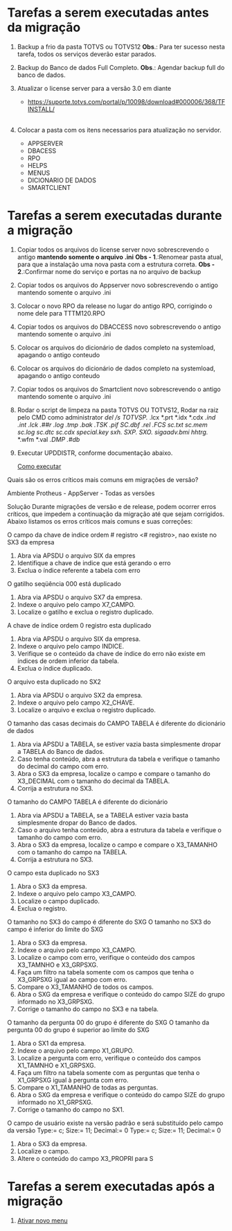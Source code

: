 # Tarefas a serem executadas antes da migração

1) Backup a frio da pasta TOTVS ou TOTVS12
    **Obs**.: Para ter sucesso nesta tarefa, todos os serviços deverão estar parados.
	<BR>
	
2) Backup do Banco de dados Full Completo.
    **Obs**.: Agendar backup full do banco de dados.
	<BR>
	
3) Atualizar o license server para a versão 3.0 em diante
	- https://suporte.totvs.com/portal/p/10098/download#000006/368/TFINSTALL/
	<BR>
4) Colocar a pasta com os itens necessarios para atualização no servidor.
	* APPSERVER
	* DBACESS
	* RPO
	* HELPS
	* MENUS
	* DICIONARIO DE DADOS
	* SMARTCLIENT 
	
# Tarefas a serem executadas durante a migração

		

1) Copiar todos os arquivos do license server novo sobrescrevendo o antigo **mantendo somente o arquivo .ini**
**Obs - 1**.:Renomear pasta atual, para que a instalação uma nova pasta com a estrutura correta.
**Obs - 2**.:Confirmar nome do serviço e portas na no arquivo de backup
		
2) Copiar todos os arquivos do Appserver novo sobrescrevendo o antigo mantendo somente o arquivo .ini		

3) Colocar o novo RPO da release no lugar do antigo RPO, corrigindo o nome dele para TTTM120.RPO

4) Copiar todos os arquivos do DBACCESS novo sobrescrevendo o antigo mantendo somente o arquivo .ini
  
5) Colocar os arquivos do dicionário de dados completo na systemload, apagando o antigo conteudo		
   
6) Colocar os arquivos do dicionário de dados completo na systemload, apagando o antigo conteudo
		
7) Copiar todos os arquivos do Smartclient novo sobrescrevendo o antigo mantendo somente o arquivo .ini

8) Rodar o script de limpeza na pasta TOTVS OU TOTVS12, Rodar na raiz pelo CMD como administrator
	**del /s TOTVSP*.* .lcx *.prt *.idx *.cdx *.ind *.int *.lck *.##r *.log *.tmp *.bak *.TSK *.pif SC.dbf .rel *.FCS sc.txt sc*.mem sc*.log sc*.dtc sc*.cdx special.key sxh.* SXP*.* SXO*.* sigaadv.bmi hhtrg.* *.wfm *.val *.DMP *.#db**
		
		
9) Executar UPDDISTR, conforme documentação abaixo.
		
	[Como executar](https://centraldeatendimento.totvs.com/hc/pt-br/articles/360042296533-MP-FIS-Procedimento-UPDDISTR)

Quais são os erros críticos mais comuns em migrações de versão?

Ambiente
Protheus - AppServer - Todas as versões

Solução
Durante migrações de versão e de release, podem ocorrer erros críticos, que impedem a continuação da migração até que sejam corrigidos. Abaixo listamos os erros críticos mais comuns e suas correções:

O campo <campo> da chave de indice <alias> ordem # registro <# registro>, nao existe no SX3 da empresa <empresa>
1. Abra via APSDU o arquivo SIX da empres
2. Identifique a chave de indice que está gerando o erro
3. Exclua o índice referente a tabela com erro

O gatilho <campo> seqüência 000 está duplicado
1. Abra via APSDU o arquivo SX7 da empresa.
2. Indexe o arquivo pelo campo X7_CAMPO.
3. Localize o gatilho e exclua o registro duplicado.

A chave de índice <alias> ordem 0 registro <recno> esta duplicado
1. Abra via APSDU o arquivo SIX da empresa.
2. Indexe o arquivo pelo campo INDICE.
3. Verifique se o conteúdo da chave de índice do erro não existe em índices de ordem inferior da tabela.
4. Exclua o índice duplicado.

O arquivo <alias> esta duplicado no SX2
1. Abra via APSDU o arquivo SX2 da empresa.
2. Indexe o arquivo pelo campo X2_CHAVE.
3. Localize o arquivo e exclua o registro duplicado.

O tamanho das casas decimais do CAMPO <campo> TABELA <tabela> é diferente do dicionário de dados
1. Abra via APSDU a TABELA, se estiver vazia basta simplesmente dropar a TABELA do Banco de dados.
2. Caso tenha conteúdo, abra a estrutura da tabela e verifique o tamanho do decimal do campo com erro.
3. Abra o SX3 da empresa, localize o campo e compare o tamanho do X3_DECIMAL com o tamanho do decimal da TABELA.
4. Corrija a estrutura no SX3.

O tamanho do CAMPO <campo> TABELA <tabela> é diferente do dicionário
1. Abra via APSDU a TABELA, se a TABELA estiver vazia basta simplesmente dropar do Banco de dados.
2. Caso o arquivo tenha conteúdo, abra a estrutura da tabela e verifique o tamanho do campo com erro.
3. Abra o SX3 da empresa, localize o campo e compare o X3_TAMANHO com o tamanho do campo na TABELA.
4. Corrija a estrutura no SX3.

O campo <campo> esta duplicado no SX3
1. Abra o SX3 da empresa.
2. Indexe o arquivo pelo campo X3_CAMPO.
3. Localize o campo duplicado.
4. Exclua o registro.

O tamanho no SX3 do campo <campo> é diferente do SXG
O tamanho no SX3 do campo <campo> é inferior do limite do SXG
1. Abra o SX3 da empresa.
2. Indexe o arquivo pelo campo X3_CAMPO.
3. Localize o campo com erro, verifique o conteúdo dos campos X3_TAMNHO e X3_GRPSXG.
4. Faça um filtro na tabela somente com os campos que tenha o X3_GRPSXG igual ao campo com erro.
5. Compare o X3_TAMANHO de todos os campos.
6. Abra o SXG da empresa e verifique o conteúdo do campo SIZE do grupo informado no X3_GRPSXG.
7. Corrige o tamanho do campo no SX3 e na tabela.

O tamanho da pergunta 00 do grupo <grupo> é diferente do SXG
O tamanho da pergunta 00 do grupo <grupo> é superior ao limite do SXG
1. Abra o SX1 da empresa.
2. Indexe o arquivo pelo campo X1_GRUPO.
3. Localize a pergunta com erro, verifique o conteúdo dos campos X1_TAMNHO e X1_GRPSXG.
4. Faça um filtro na tabela somente com as perguntas que tenha o X1_GRPSXG igual à pergunta com erro.
5. Compare o X1_TAMANHO de todas as perguntas.
6. Abra o SXG da empresa e verifique o conteúdo do campo SIZE do grupo informado no X1_GRPSXG.
7. Corrige o tamanho do campo no SX1.

O campo de usuário <campo> existe na versão padrão e será substituído pelo campo da versão
Type:= c; Size:= 11; Decimal:= 0
Type:= c; Size:= 11; Decimal:= 0
1. Abra o SX3 da empresa.
2. Localize o campo.
3. Altere o conteúdo do campo X3_PROPRI para S





		
# Tarefas a serem executadas após a migração

1) [Ativar novo menu](https://tdn.totvs.com/display/framework/Nova+interface+do+Protheus+com+PO+UI)
	


